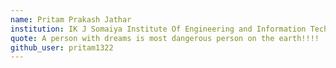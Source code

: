 ```yaml
---
name: Pritam Prakash Jathar
institution: IK J Somaiya Institute Of Engineering and Information Technology
quote: A person with dreams is most dangerous person on the earth!!!!
github_user: pritam1322
---
```

